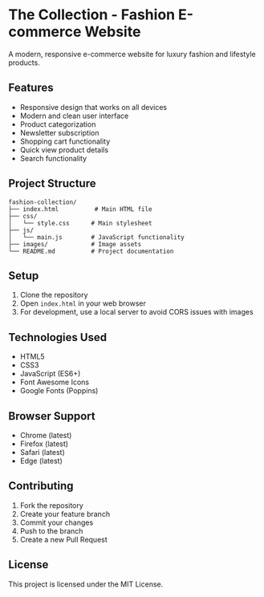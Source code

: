 # The Collection - Fashion E-commerce Website

A modern, responsive e-commerce website for luxury fashion and lifestyle products.

## Features

- Responsive design that works on all devices
- Modern and clean user interface
- Product categorization
- Newsletter subscription
- Shopping cart functionality
- Quick view product details
- Search functionality

## Project Structure

```
fashion-collection/
├── index.html          # Main HTML file
├── css/
│   └── style.css      # Main stylesheet
├── js/
│   └── main.js        # JavaScript functionality
├── images/            # Image assets
└── README.md          # Project documentation
```

## Setup

1. Clone the repository
2. Open `index.html` in your web browser
3. For development, use a local server to avoid CORS issues with images

## Technologies Used

- HTML5
- CSS3
- JavaScript (ES6+)
- Font Awesome Icons
- Google Fonts (Poppins)

## Browser Support

- Chrome (latest)
- Firefox (latest)
- Safari (latest)
- Edge (latest)

## Contributing

1. Fork the repository
2. Create your feature branch
3. Commit your changes
4. Push to the branch
5. Create a new Pull Request

## License

This project is licensed under the MIT License.
